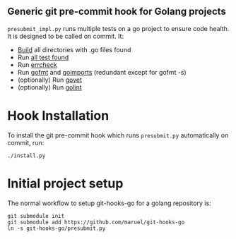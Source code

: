 Generic git pre-commit hook for Golang projects
-----------------------------------------------

`presubmit_impl.py` runs multiple tests on a go project to ensure code health.
It is designed to be called on commit. It:

  * [Build](https://golang.org/pkg/go/build/) all directories with .go files found
  * Run [all test found](https://golang.org/pkg/testing/)
  * Run [errcheck](https://github.com/kisielk/errcheck)
  * Run [gofmt](https://golang.org/cmd/gofmt/) and [goimports](https://godoc.org/code.google.com/p/go.tools/cmd/goimports) (redundant except for gofmt -s)
  * (optionally) Run [govet](https://godoc.org/code.google.com/p/go.tools/cmd/vet)
  * (optionally) Run [golint](https://github.com/golang/lint)


Hook Installation
=================

To install the git pre-commit hook which runs `presubmit.py` automatically on
commit, run:

    ./install.py


Initial project setup
=====================

The normal workflow to setup git-hooks-go for a golang repository is:

    git submodule init
    git submodule add https://github.com/maruel/git-hooks-go
    ln -s git-hooks-go/presubmit.py
